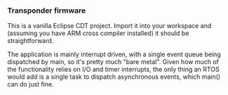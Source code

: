 ### Transponder firmware

This is a vanilla Eclipse CDT project. Import it into your workspace and (assuming you have ARM cross compiler installed) it should be straightforward.

The application is mainly interrupt driven, with a single event queue being dispatched by main, so it's pretty much "bare metal". Given how much of the functionality relies on I/O and timer interrupts, the only thing an RTOS would add is a single task to dispatch asynchronous events, which main() can do just fine.